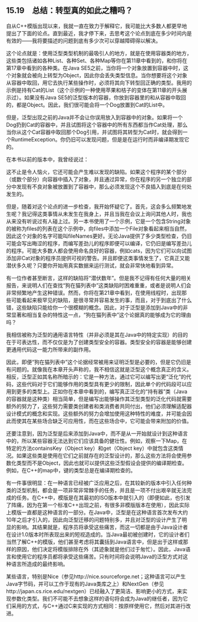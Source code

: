 ## 15.19　总结：转型真的如此之糟吗？

自从C++模版出现以来，我就一直在致力于解释它，我可能比大多数人都更早地提出了下面的论点。直到最近，我才停下来，去思考这个论点到底在多少时间内是有效的——我将要描述的问题到底有多少次可以穿越障碍得以解决。

这个论点就是：使用泛型类型机制的最吸引人的地方，就是在使用容器类的地方，这些类包括诸如各种List、各种Set、各种Map等你在第11章中看到的，和你将在第17章中看到的各种类。在Java SE5之前，当你将一个对象放置到容器中时，这个对象就会被向上转型为Object，因此你会丢失类型信息。当你想要将这个对象从容器中取回，用它去执行某些操作时，必须将其向下转型回正确的类型。我用的示例是持有Cat的List（这个示例的一种使用苹果和桔子的变体在第11章的开头展示过）。如果没有Java SE5的泛型版本的容器，你放到容器里的和从容器中取回的，都是Object。因此，我们很可能会将一个Dog放置到Cat的List中。

但是，泛型出现之前的Java并不会让你误用放入到容器中的对象。如果将一个Dog扔到Cat的容器中，并且试图将这个容器中的所有东西都当作Cat处理，那么当你从这个Cat容器中取回那个Dog引用，并试图将其转型为Cat时，就会得到一个RuntimeException。你仍旧可以发现问题，但是是在运行时而非编译期发现它的。

在本书以前的版本中，我曾经说过：

这不止是令人恼火，它还可能会产生难以发现的缺陷。如果这个程序的某个部分（或数个部分）向容器中插入了对象，并且通过异常，你在程序的另一个独立的部分中发现有不良对象被放置到了容器中，那么必须发现这个不良插入到底是在何处发生的。

但是，随着对这个论点的进一步检查，我开始怀疑它了。首先，这会多么频繁地发生呢？我记得这类事情从未发生在我身上，并且当我在会议上询问其他人时，我也从来没有听说过有人碰上过。另一本书使用了一个示例，它是一个包含String对象的被称为files的列表在这个示例中，向files中添加一个File对象看起来相当自然，因此这个对象的名字可能叫fileNames更好。无论Java提供了多少类型检查，仍旧可能会写出晦涩的程序，而编写差劲儿的程序即便可以编译，它仍旧是编写差劲儿的程序。可能大多数人都会使用命名良好的容器，例如cats，因为它们可以向试图添加非Cat对象的程序员提供可视的警告。并且即便这类事情发生了，它真正又能潜伏多久呢？只要你开始用真实数据来运行测试，就会非常快地看到异常。

有一位作者甚至断言，这样的缺陷将“潜伏数年”。但是我不记得有任何大量的相关报告，来说明人们在查找“狗在猫列表中”这类缺陷时困难重重，或者是说明人们会非常频繁地产生这种错误。然而，你将在第21章中看到，在使用线程时，出现那些可能看起来极罕见的缺陷，是很寻常并容易发生的事，而且，对于到底出了什么错，这些缺陷只能给你一个很模糊的概念。因此，对于泛型是添加到Java中的非常显著和相当复杂的特性这一点，“狗在猫列表中”这个论据真的能够成为它的理由吗？

我相信被称为泛型的通用语言特性（并非必须是其在Java中的特定实现）的目的在于可表达性，而不仅仅是为了创建类型安全的容器。类型安全的容器是能够创建更通用代码这一能力所带来的副作用。

因此，即便“狗在猫列表中”这个论据经常被用来证明泛型是必要的，但是它仍旧是有问题的。就像我在本章开头声称的，我不相信这就是泛型这个概念真正的含义。相反，泛型正如其名称所暗示的：它是一种方法，通过它可以编写出更“泛化”的代码，这些代码对于它们能够作用的类型具有更少的限制，因此单个的代码段可以应用到更多的类型上。正如你在本章中看到的，编写真正泛化的“持有器”类（Java的容器就是这种类）相当简单，但是编写出能够操作其泛型类型的泛化代码就需要额外的努力了，这些努力需要类创建者和类消费者共同付出，他们必须理解适配器设计模式的概念和实现。这些额外的努力会增加使用这种特性的难度，并可能会因此而使其在某些场合缺乏可应用性，而在这些场合中，它可能会带来附加的价值。

还要注意到，因为泛型是后来添加到Java中，而不是从一开始就设计到这种语言中的，所以某些容器无法达到它们应该具备的健壮性。例如，观察一下Map，在特定的方法containsKey（Object key）和get（Object key）中就包含这类情况。如果这些类是使用在它们之前就存在的泛型设计的，那么这些方法将会使用参数化类型而不是Object，因此也就可以提供这些泛型假设会提供的编译期检查。例如，在C++的map中，键的类型总是在编译期检查的。

有一件事很明显：在一种语言已经被广泛应用之后，在其较新的版本中引入任何种类的泛型机制，都会是一项非常非常棘手的任务，并且是一项不付出艰辛就无法完成的任务。在C++中，模版是在其最初的ISO版本中就引入的（即便如此，也引发了阵痛，因为在第一个标准C++出现之前，有很多非模版版本在使用），因此实际上模版一直都是这种语言的一部分。在Java中，泛型是在这种语言首次发布大约10年之后才引入的，因此向泛型迁移的问题特别多，并且对泛型的设计产生了明显的影响。其结果就是，程序员将承受这些痛苦，而这一切都是由于Java设计者在设计1.0版本时所表现出来的短视造成的。当Java最初被创建时，它的设计者们当然了解C++的模版，他们甚至考虑将其囊括到Java语言中，但是出于这样或那样的原因，他们决定将模版排除在外（其迹象就是他们过于匆忙）。因此，Java语言和使用它的程序员都将承受这些痛苦。只有时间将会说明Java的泛型方式对这种语言所造成的最终影响。

某些语言，特别是Nice（参见http://nice.sourceforge.net；这种语言可以产生Java字节码，并可以工作于现有的Java类库之上）和NextGen（参见http://japan.cs.rice.edu/nextgen）已经融入了更简洁、影响更小的方式，来实现参数化类型。我们不可能不去想象这样的语句将会成为Java的继任者，因为它们采用的方式，与C++通过C来实现的方式相同：按原样使用它，然后对其进行改进。